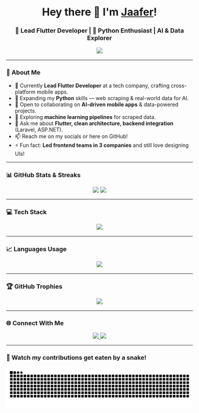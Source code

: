 <!-- Animated Header -->
<h1 align="center">
  Hey there 👋 I'm <a href="https://github.com/mysteri0s" target="_blank">Jaafer</a>!
</h1>
<h3 align="center">🚀 Lead Flutter Developer | 🐍 Python Enthusiast | AI & Data Explorer</h3>

<!-- Typing SVG Animation -->
<p align="center">
  <a href="https://github.com/mysteri0s">
    <img src="https://readme-typing-svg.herokuapp.com?size=22&color=F75C7E&center=true&vCenter=true&width=600&lines=Mobile+Developer+%7C+Flutter+Expert;Python+%7C+AI+%26+Data+Scraping;Clean+Architecture+Advocate;Backend+Integration+%7C+Laravel+%26+ASP.NET" />
  </a>
</p>

---

### 🌟 About Me  
- 🔭 Currently **Lead Flutter Developer** at a tech company, crafting cross-platform mobile apps.  
- 🌱 Expanding my **Python** skills — web scraping & real-world data for AI.  
- 👯 Open to collaborating on **AI-driven mobile apps** & data-powered projects.  
- 🤔 Exploring **machine learning pipelines** for scraped data.  
- 💬 Ask me about **Flutter, clean architecture, backend integration** (Laravel, ASP.NET).  
- 📫 Reach me on my socials or here on GitHub!  
- ⚡ Fun fact: **Led frontend teams in 3 companies** and still love designing UIs!  

---

### 📊 GitHub Stats & Streaks  
<p align="center">
  <img src="https://github-readme-stats.vercel.app/api?username=mysteri0s&show_icons=true&theme=radical" height="165" />
  <img src="https://streak-stats.demolab.com?user=mysteri0s&theme=radical&date_format=M%20j%5B%2C%20Y%5D" height="165" />
</p>

---

### 💻 Tech Stack  
<p align="center">
  <img src="https://skillicons.dev/icons?i=flutter,dart,python,laravel,php,dotnet,cpp,cs,androidstudio,html,css,git,github,gitlab,firebase,supabase" />
</p>

---

### 📈 Languages Usage  
<p align="center">
  <img src="https://github-readme-stats.vercel.app/api/top-langs/?username=mysteri0s&layout=compact&theme=radical" />
</p>

---

### 🏆 GitHub Trophies  
<p align="center">
  <img src="https://github-profile-trophy.vercel.app/?username=mysteri0s&theme=radical&no-frame=true&row=1&column=6" />
</p>

---

### 🌐 Connect With Me  
<p align="center">
  <a href="https://www.linkedin.com/in/jaafer-mahfoud-227775216" target="_blank">
    <img src="https://img.shields.io/badge/LinkedIn-%230A66C2.svg?&style=for-the-badge&logo=linkedin&logoColor=white" />
  </a>
  <a href="mailto:jaafer.mahfoud97@gmail.com">
    <img src="https://img.shields.io/badge/Email-%23EA4335.svg?&style=for-the-badge&logo=gmail&logoColor=white" />
  </a>
</p>

---

### 🐍 Watch my contributions get eaten by a snake!
<p align="center">
  <picture>
    <source media="(prefers-color-scheme: dark)" srcset="https://raw.githubusercontent.com/mysteri0s/mysteri0s/output/github-contribution-grid-snake-dark.svg" />
    <source media="(prefers-color-scheme: light)" srcset="https://raw.githubusercontent.com/mysteri0s/mysteri0s/output/github-contribution-grid-snake.svg" />
    <img alt="snake animation" src="https://raw.githubusercontent.com/mysteri0s/mysteri0s/output/github-contribution-grid-snake.svg" />
  </picture>
</p>

